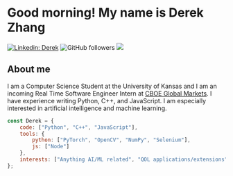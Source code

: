 # Good morning! My name is Derek Zhang
[![Linkedin: Derek](https://img.shields.io/badge/-Derek-blue?style=flat-square&logo=Linkedin&logoColor=white&link=https://www.linkedin.com/in/derekzhang0000/)](https://www.linkedin.com/in/derekzhang0000/)
![GitHub followers](https://img.shields.io/github/followers/DerekZhang0000?label=Follow&style=social)
![](https://visitor-badge.glitch.me/badge?page_id=DerekZhang0000)
## About me
<p>I am a Computer Science Student at the University of Kansas and I am an incoming Real Time Software Engineer Intern at <a href="https://www.cboe.com/"> CBOE Global Markets</a>. I have experience writing Python, C++, and JavaScript. I am especially interested in artificial intelligence and machine learning.</p>

```javascript
const Derek = {
    code: ["Python", "C++", "JavaScript"],
    tools: {
        python: ["PyTorch", "OpenCV", "NumPy", "Selenium"],
        js: ["Node"]
    },
    interests: ["Anything AI/ML related", "QOL applications/extensions"]
};
```
